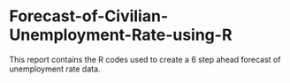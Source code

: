 # Forecast-of-Civilian-Unemployment-Rate-using-R
This report contains the R codes used to create a 6 step ahead forecast of unemployment rate data.  
